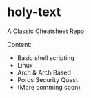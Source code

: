 # holy-text
A Classic Cheatsheet Repo

Content:
- Basic shell scripting
- Linux
- Arch & Arch Based
- Poros Security Quest
- (More comming soon)
